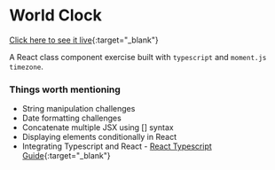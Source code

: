# World Clock

[Click here to see it live](https://world-clock-react.scotteau.now.sh/){:target="_blank"}

A React class component exercise built with `typescript` and `moment.js timezone`.

### Things worth mentioning
- String manipulation challenges
- Date formatting challenges 
- Concatenate multiple JSX using [] syntax
- Displaying elements conditionally in React
- Integrating Typescript and React - [React Typescript Guide](https://github.com/typescript-cheatsheets/react-typescript-cheatsheet){:target="_blank"}

